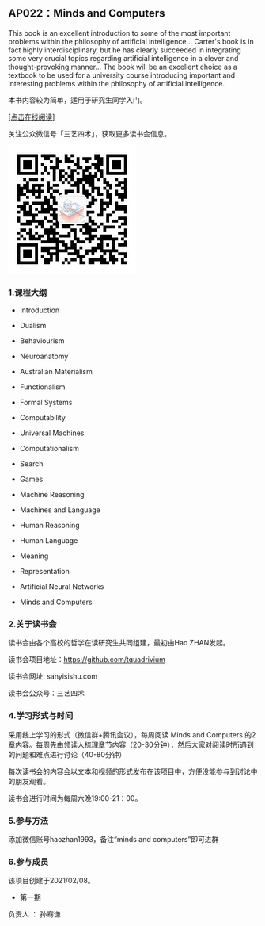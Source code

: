 

## AP022：Minds and Computers

This book is an excellent introduction to some of the most important problems within the philosophy of artificial intelligence... Carter's book is in fact highly interdisciplinary, but he has clearly succeeded in integrating some very crucial topics regarding artificial intelligence in a clever and thought-provoking manner... The book will be an excellent choice as a textbook to be used for a university course introducing important and interesting problems within the philosophy of artificial intelligence.

本书内容较为简单，适用于研究生同学入门。

[[点击在线阅读]]( https://tquadrivium.github.io/An-Introduction-to-the-Philosophy-of-Language/)

关注公众微信号「三艺四术」，获取更多读书会信息。

![](img/qrcode.jpg)

### 1.课程大纲

- Introduction

- Dualism

- Behaviourism

- Neuroanatomy

- Australian Materialism

- Functionalism

- Formal Systems

- Computability

- Universal Machines

- Computationalism

- Search

- Games

- Machine Reasoning
- Machines and Language
- Human Reasoning
- Human Language
- Meaning
- Representation
- Artificial Neural Networks
- Minds and Computers

### 2.关于读书会

读书会由各个高校的哲学在读研究生共同组建，最初由Hao ZHAN发起。

读书会项目地址：https://github.com/tquadrivium

读书会网址: sanyisishu.com

读书会公众号：三艺四术

### 4.学习形式与时间

采用线上学习的形式（微信群+腾讯会议），每周阅读 Minds and Computers 的2章内容。每周先由领读人梳理章节内容（20-30分钟），然后大家对阅读时所遇到的问题和难点进行讨论（40-80分钟）

每次读书会的内容会以文本和视频的形式发布在该项目中，方便没能参与到讨论中的朋友观看。

读书会进行时间为每周六晚19:00-21：00。

### 5.参与方法

添加微信账号haozhan1993，备注“minds and computers”即可进群



### 6.参与成员

该项目创建于2021/02/08。

- 第一期

负责人	：	孙骞谦

